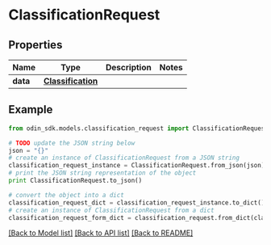# ClassificationRequest


## Properties

Name | Type | Description | Notes
------------ | ------------- | ------------- | -------------
**data** | [**Classification**](Classification.md) |  | 

## Example

```python
from odin_sdk.models.classification_request import ClassificationRequest

# TODO update the JSON string below
json = "{}"
# create an instance of ClassificationRequest from a JSON string
classification_request_instance = ClassificationRequest.from_json(json)
# print the JSON string representation of the object
print ClassificationRequest.to_json()

# convert the object into a dict
classification_request_dict = classification_request_instance.to_dict()
# create an instance of ClassificationRequest from a dict
classification_request_form_dict = classification_request.from_dict(classification_request_dict)
```
[[Back to Model list]](../README.md#documentation-for-models) [[Back to API list]](../README.md#documentation-for-api-endpoints) [[Back to README]](../README.md)


